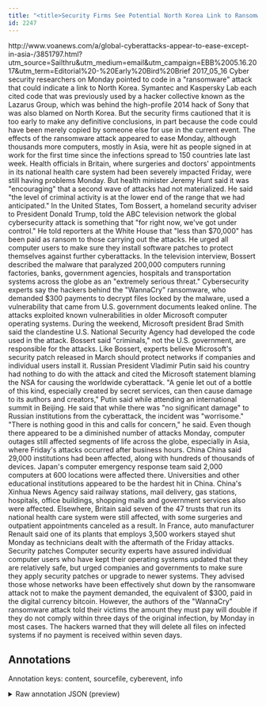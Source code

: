```yaml
---
title: "<title>Security Firms See Potential North Korea Link to Ransomware Attack</title>"
id: 2247
---
```


<title>Security Firms See Potential North Korea Link to Ransomware Attack</title>
<source> http://www.voanews.com/a/global-cyberattacks-appear-to-ease-except-in-asia-/3851797.html?utm_source=Sailthru&utm_medium=email&utm_campaign=EBB%2005.16.2017&utm_term=Editorial%20-%20Early%20Bird%20Brief </source>
<date> 2017_05_16 </date>
<text>
Cyber security researchers on Monday pointed to code in a "ransomware" attack that could indicate a link to North Korea.
Symantec and Kaspersky Lab each cited code that was previously used by a hacker collective known as the Lazarus Group, which was behind the high-profile 2014 hack of Sony that was also blamed on North Korea.
But the security firms cautioned that it is too early to make any definitive conclusions, in part because the code could have been merely copied by someone else for use in the current event.
The effects of the ransomware attack appeared to ease Monday, although thousands more computers, mostly in Asia, were hit as people signed in at work for the first time since the infections spread to 150 countries late last week.
Health officials in Britain, where surgeries and doctors' appointments in its national health care system had been severely impacted Friday, were still having problems Monday. But health minister Jeremy Hunt said it was "encouraging" that a second wave of attacks had not materialized.
He said "the level of criminal activity is at the lower end of the range that we had anticipated."
In the United States, Tom Bossert, a homeland security adviser to President Donald Trump, told the ABC television network the global cybersecurity attack is something that "for right now, we've got under control."
He told reporters at the White House that "less than $70,000" has been paid as ransom to those carrying out the attacks. He urged all computer users to make sure they install software patches to protect themselves against further cyberattacks.
In the television interview, Bossert described the malware that paralyzed 200,000 computers running factories, banks, government agencies, hospitals and transportation systems across the globe as an "extremely serious threat."
Cybersecurity experts say the hackers behind the "WannaCry" ransomware, who demanded $300 payments to decrypt files locked by the malware, used a vulnerability that came from U.S. government documents leaked online. The attacks exploited known vulnerabilities in older Microsoft computer operating systems.
During the weekend, Microsoft president Brad Smith said the clandestine U.S. National Security Agency had developed the code used in the attack.
Bossert said "criminals," not the U.S. government, are responsible for the attacks. Like Bossert, experts believe Microsoft's security patch released in March should protect networks if companies and individual users install it.
Russian President Vladimir Putin said his country had nothing to do with the attack and cited the Microsoft statement blaming the NSA for causing the worldwide cyberattack.
"A genie let out of a bottle of this kind, especially created by secret services, can then cause damage to its authors and creators," Putin said while attending an international summit in Beijing. He said that while there was "no significant damage" to Russian institutions from the cyberattack, the incident was "worrisome."
"There is nothing good in this and calls for concern," he said.
Even though there appeared to be a diminished number of attacks Monday, computer outages still affected segments of life across the globe, especially in Asia, where Friday's attacks occurred after business hours.
China 
China said 29,000 institutions had been affected, along with hundreds of thousands of devices. Japan's computer emergency response team said 2,000 computers at 600 locations were affected there.
Universities and other educational institutions appeared to be the hardest hit in China. China's Xinhua News Agency said railway stations, mail delivery, gas stations, hospitals, office buildings, shopping malls and government services also were affected.
Elsewhere, Britain said seven of the 47 trusts that run its national health care system were still affected, with some surgeries and outpatient appointments canceled as a result. In France, auto manufacturer Renault said one of its plants that employs 3,500 workers stayed shut Monday as technicians dealt with the aftermath of the Friday attacks.
Security patches 
Computer security experts have assured individual computer users who have kept their operating systems updated that they are relatively safe, but urged companies and governments to make sure they apply security patches or upgrade to newer systems.
They advised those whose networks have been effectively shut down by the ransomware attack not to make the payment demanded, the equivalent of $300, paid in the digital currency bitcoin. 
However, the authors of the "WannaCry" ransomware attack told their victims the amount they must pay will double if they do not comply within three days of the original infection, by Monday in most cases. The hackers warned that they will delete all files on infected systems if no payment is received within seven days.
</text>



## Annotations

Annotation keys: content, sourcefile, cyberevent, info

<details>
<summary>Raw annotation JSON (preview)</summary>

```json
{
  "content": "Cyber security researchers on Monday pointed to code in a \"ransomware\" attack that could indicate a link to North Korea. Symantec and Kaspersky Lab each cited code that was previously used by a hacker collective known as the Lazarus Group, which was behind the high-profile 2014 hack of Sony that was also blamed on North Korea. But the security firms cautioned that it is too early to make any definitive conclusions, in part because the code could have been merely copied by someone else for use in the current event. The effects of the ransomware attack appeared to ease Monday, although thousands more computers, mostly in Asia, were hit as people signed in at work for the first time since the infections spread to 150 countries late last week. Health officials in Britain, where surgeries and doctors' appointments in its national health care system had been severely impacted Friday, were still having problems Monday. But health minister Jeremy Hunt said it was \"encouraging\" that a second wave of attacks had not materialized. He said \"the level of criminal activity is at the lower end of the range that we had anticipated.\" In the United States, Tom Bossert, a homeland security adviser to President Donald Trump, told the ABC television network the global cybersecurity attack is something that \"for right now, we've got under control.\" He told reporters at the White House that \"less than $70,000\" has been paid as ransom to those carrying out the attacks. He urged all computer users to make sure they install software patches to protect themselves against further cyberattacks. In the television interview, Bossert described the malware that paralyzed 200,000 computers running factories, banks, government agencies, hospitals and transportation systems across the globe as an \"extremely serious threat.\" Cybersecurity experts say the hackers behind the \"WannaCry\" ransomware, who demanded $300 payments to decrypt files locked by the malware, used a vulnerability that came from U.S. government documents leaked online. The attacks exploited known vulnerabilities in older Microsoft computer operating systems. During the weekend, Microsoft president Brad Smith said the clandestine U.S. National Security Agency had developed the code used in the attack. Bossert said \"criminals,\" not the U.S. government, are responsible for the attacks. Like Bossert, experts believe Microsoft's security patch released in March should protect networks if companies and individual users install it. Russian President Vladimir Putin said his country had nothing to do with the attack and cited the Microsoft statement blaming the NSA for causing the worldwide cyberattack. \"A genie let out of a bottle of this kind, especially created by secret services, can then cause damage to its authors and creators,\" Putin said while attending an international summit in Beijing. He said that while there was \"no significant damage\" to Russian institutions from the cyberattack, the incident was \"worrisome.\" \"There is nothing good in this and calls for concern,\" he said. Even though there appeared to be a diminished number of attacks Monday, computer outages still affected segments of life across the globe, especially in Asia, where Friday's attacks occurred after business hours. China  China said 29,000 institutions had been affected, along with hundreds of thousands of devices. Japan's computer emergency response team said 2,000 computers at 600 locations were affected there. Universities and other educational institutions appeared to be the hardest hit in China. China's Xinhua News Agency said railway stations, mail delivery, gas stations, hospitals, office buildings, shopping malls and government services also were affected. Elsewhere, Britain said seven of the 47 trusts that run its national health care system were still affected, with some surgeries and outpatient appointments canceled as a result. In France, auto manufacturer Renault said one 
```
</details>
